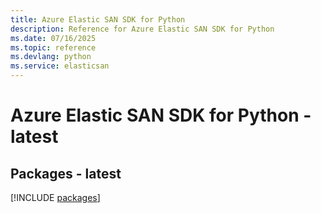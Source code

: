 ```yaml
---
title: Azure Elastic SAN SDK for Python
description: Reference for Azure Elastic SAN SDK for Python
ms.date: 07/16/2025
ms.topic: reference
ms.devlang: python
ms.service: elasticsan
---
```

# Azure Elastic SAN SDK for Python - latest
## Packages - latest
[!INCLUDE [packages](elastic-san-index.md)]